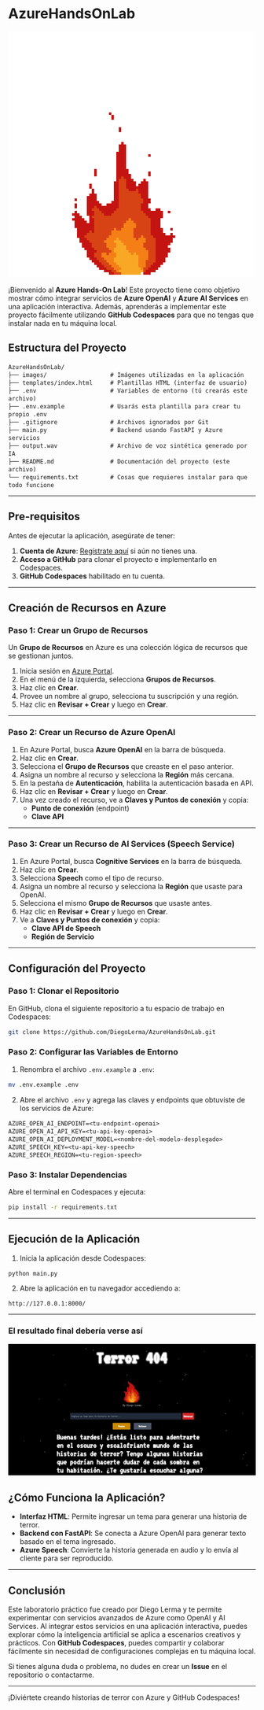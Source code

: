 # AzureHandsOnLab

![fireplace](images/fireplace.gif)

¡Bienvenido al **Azure Hands-On Lab**! Este proyecto tiene como objetivo mostrar cómo integrar servicios de **Azure OpenAI** y **Azure AI Services** en una aplicación interactiva. Además, aprenderás a implementar este proyecto fácilmente utilizando **GitHub Codespaces** para que no tengas que instalar nada en tu máquina local.

## Estructura del Proyecto

```plaintext
AzureHandsOnLab/
├── images/                  # Imágenes utilizadas en la aplicación
├── templates/index.html     # Plantillas HTML (interfaz de usuario)
├── .env                     # Variables de entorno (tú crearás este archivo)
├── .env.example             # Usarás esta plantilla para crear tu propio .env
├── .gitignore               # Archivos ignorados por Git
├── main.py                  # Backend usando FastAPI y Azure servicios
├── output.wav               # Archivo de voz sintética generado por IA
├── README.md                # Documentación del proyecto (este archivo)
└── requirements.txt         # Cosas que requieres instalar para que todo funcione
```

---

## Pre-requisitos

Antes de ejecutar la aplicación, asegúrate de tener:

1. **Cuenta de Azure**: [Regístrate aquí](https://azure.microsoft.com/free/) si aún no tienes una.
2. **Acceso a GitHub** para clonar el proyecto e implementarlo en Codespaces.
3. **GitHub Codespaces** habilitado en tu cuenta.

---

## Creación de Recursos en Azure

### Paso 1: Crear un Grupo de Recursos
Un **Grupo de Recursos** en Azure es una colección lógica de recursos que se gestionan juntos.

1. Inicia sesión en [Azure Portal](https://portal.azure.com/).
2. En el menú de la izquierda, selecciona **Grupos de Recursos**.
3. Haz clic en **Crear**.
4. Provee un nombre al grupo, selecciona tu suscripción y una región.
5. Haz clic en **Revisar + Crear** y luego en **Crear**.

---

### Paso 2: Crear un Recurso de Azure OpenAI

1. En Azure Portal, busca **Azure OpenAI** en la barra de búsqueda.
2. Haz clic en **Crear**.
3. Selecciona el **Grupo de Recursos** que creaste en el paso anterior.
4. Asigna un nombre al recurso y selecciona la **Región** más cercana.
5. En la pestaña de **Autenticación**, habilita la autenticación basada en API.
6. Haz clic en **Revisar + Crear** y luego en **Crear**.
7. Una vez creado el recurso, ve a **Claves y Puntos de conexión** y copia:
   - **Punto de conexión** (endpoint)
   - **Clave API**

---

### Paso 3: Crear un Recurso de AI Services (Speech Service)

1. En Azure Portal, busca **Cognitive Services** en la barra de búsqueda.
2. Haz clic en **Crear**.
3. Selecciona **Speech** como el tipo de recurso.
4. Asigna un nombre al recurso y selecciona la **Región** que usaste para OpenAI.
5. Selecciona el mismo **Grupo de Recursos** que usaste antes.
6. Haz clic en **Revisar + Crear** y luego en **Crear**.
7. Ve a **Claves y Puntos de conexión** y copia:
   - **Clave API de Speech**
   - **Región de Servicio**

---

## Configuración del Proyecto

### Paso 1: Clonar el Repositorio

En GitHub, clona el siguiente repositorio a tu espacio de trabajo en Codespaces:

```bash
git clone https://github.com/DiegoLerma/AzureHandsOnLab.git
```

### Paso 2: Configurar las Variables de Entorno

1. Renombra el archivo `.env.example` a `.env`:

```bash
mv .env.example .env
```

2. Abre el archivo `.env` y agrega las claves y endpoints que obtuviste de los servicios de Azure:

```plaintext
AZURE_OPEN_AI_ENDPOINT=<tu-endpoint-openai>
AZURE_OPEN_AI_API_KEY=<tu-api-key-openai>
AZURE_OPEN_AI_DEPLOYMENT_MODEL=<nombre-del-modelo-desplegado>
AZURE_SPEECH_KEY=<tu-api-key-speech>
AZURE_SPEECH_REGION=<tu-region-speech>
```

### Paso 3: Instalar Dependencias

Abre el terminal en Codespaces y ejecuta:

```bash
pip install -r requirements.txt
```

---

## Ejecución de la Aplicación

1. Inicia la aplicación desde Codespaces:

```bash
python main.py
```

2. Abre la aplicación en tu navegador accediendo a:

```
http://127.0.0.1:8000/
```

---

### El resultado final debería verse así
![HorrorStoryTeller](images/Terror404.jpg)


## ¿Cómo Funciona la Aplicación?

- **Interfaz HTML**: Permite ingresar un tema para generar una historia de terror.
- **Backend con FastAPI**: Se conecta a Azure OpenAI para generar texto basado en el tema ingresado.
- **Azure Speech**: Convierte la historia generada en audio y lo envía al cliente para ser reproducido.

---

## Conclusión

Este laboratorio práctico fue creado por Diego Lerma y te permite experimentar con servicios avanzados de Azure como OpenAI y AI Services. Al integrar estos servicios en una aplicación interactiva, puedes explorar cómo la inteligencia artificial se aplica a escenarios creativos y prácticos. Con **GitHub Codespaces**, puedes compartir y colaborar fácilmente sin necesidad de configuraciones complejas en tu máquina local.

Si tienes alguna duda o problema, no dudes en crear un **Issue** en el repositorio o contactarme.

---

¡Diviértete creando historias de terror con Azure y GitHub Codespaces!

